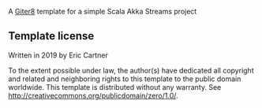 A [Giter8][g8] template for a simple Scala Akka Streams project

Template license
----------------
Written in 2019 by Eric Cartner 

To the extent possible under law, the author(s) have dedicated all copyright and related
and neighboring rights to this template to the public domain worldwide.
This template is distributed without any warranty. See <http://creativecommons.org/publicdomain/zero/1.0/>.

[g8]: http://www.foundweekends.org/giter8/
